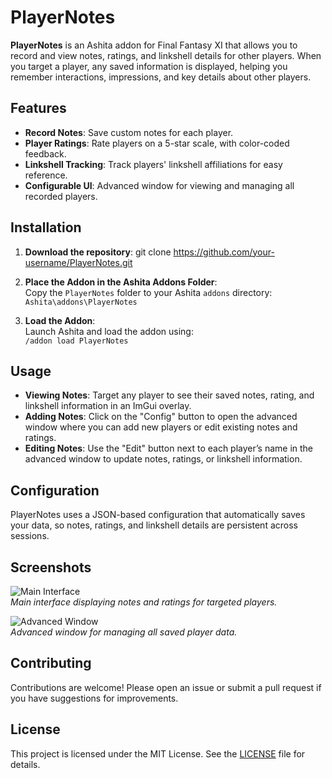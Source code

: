# PlayerNotes

**PlayerNotes** is an Ashita addon for Final Fantasy XI that allows you to record and view notes, ratings, and linkshell details for other players. When you target a player, any saved information is displayed, helping you remember interactions, impressions, and key details about other players.

## Features
- **Record Notes**: Save custom notes for each player.
- **Player Ratings**: Rate players on a 5-star scale, with color-coded feedback.
- **Linkshell Tracking**: Track players' linkshell affiliations for easy reference.
- **Configurable UI**: Advanced window for viewing and managing all recorded players.

## Installation

1. **Download the repository**:
git clone https://github.com/your-username/PlayerNotes.git

2. **Place the Addon in the Ashita Addons Folder**:  
Copy the `PlayerNotes` folder to your Ashita `addons` directory:  
`Ashita\addons\PlayerNotes`

3. **Load the Addon**:  
Launch Ashita and load the addon using:  
`/addon load PlayerNotes`

## Usage

- **Viewing Notes**: Target any player to see their saved notes, rating, and linkshell information in an ImGui overlay.
- **Adding Notes**: Click on the "Config" button to open the advanced window where you can add new players or edit existing notes and ratings.
- **Editing Notes**: Use the "Edit" button next to each player’s name in the advanced window to update notes, ratings, or linkshell information.

## Configuration

PlayerNotes uses a JSON-based configuration that automatically saves your data, so notes, ratings, and linkshell details are persistent across sessions.

## Screenshots

![Main Interface](https://github.com/SmithDev1237PlayerNotes/img/main_interface.png)  
*Main interface displaying notes and ratings for targeted players.*

![Advanced Window](https://github.com/SmithDev1237/PlayerNotes/img/advanced_window.png)  
*Advanced window for managing all saved player data.*

## Contributing

Contributions are welcome! Please open an issue or submit a pull request if you have suggestions for improvements.

## License

This project is licensed under the MIT License. See the [LICENSE](LICENSE) file for details.

